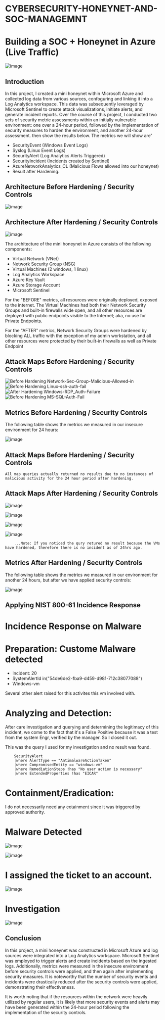 # CYBERSECURITY-HONEYNET-AND-SOC-MANAGEMNT
# Building a SOC + Honeynet in Azure (Live Traffic)
![image](https://github.com/MamusIbebe/MS-AZURE-HONEYNET-SOC-MANAGEMNT/assets/149246488/70b51ae1-ed8f-40dc-b2f2-a2bbf7bcaa83)


## Introduction

In this project, I created a mini honeynet within Microsoft Azure and collected log data from various sources, confoguring and linking it into a Log Analytics workspace. This data was subsequently leveraged by Microsoft Sentinel to create attack visualizations, initiate alerts, and generate incident reports. Over the course of this project, I conducted two sets of security metric assessments within an initially vulnerable environment: one over a 24-hour period, followed by the implementation of security measures to harden the environment, and another 24-hour assessment. then show the results below. The metrics we will show are"


- SecurityEvent (Windows Event Logs)
- Syslog (Linux Event Logs)
- SecurityAlert (Log Analytics Alerts Triggered)
- SecurityIncident (Incidents created by Sentinel)
- AzureNetworkAnalytics_CL (Malicious Flows allowed into our honeynet)
- Result after Hardening.

## Architecture Before Hardening / Security Controls
![image](https://github.com/MamusIbebe/MS-AZURE-HONEYNET-SOC-MANAGEMNT/assets/149246488/e81c6c0c-2417-4f98-94be-0ea21390ab0c)



## Architecture After Hardening / Security Controls
![image](https://github.com/MamusIbebe/MS-AZURE-HONEYNET-SOC-MANAGEMNT/assets/149246488/24d5cd92-3e9b-43a5-bc9c-4b44a7ff72ee)


The architecture of the mini honeynet in Azure consists of the following components:

- Virtual Network (VNet)
- Network Security Group (NSG)
- Virtual Machines (2 windows, 1 linux)
- Log Analytics Workspace
- Azure Key Vault
- Azure Storage Account
- Microsoft Sentinel

For the "BEFORE" metrics, all resources were originally deployed, exposed to the internet. The Virtual Machines had both their Network Security Groups and built-in firewalls wide open, and all other resources are deployed with public endpoints visible to the Internet; aka, no use for Private Endpoints.

For the "AFTER" metrics, Network Security Groups were hardened by blocking ALL traffic with the exception of my admin workstation, and all other resources were protected by their built-in firewalls as well as Private Endpoint

## Attack Maps Before Hardening / Security Controls
![Before Hardening Network-Sec-Group-Malicious-Allowed-in](https://github.com/MamusIbebe/MS-AZURE-HONEYNET-SOC-MANAGEMNT/assets/149246488/94d2b52a-49df-4c4d-929d-6e6afcc0824e)<br>
![Before Hardening Linux-ssh-auth-fail](https://github.com/MamusIbebe/MS-AZURE-HONEYNET-SOC-MANAGEMNT/assets/149246488/4066c2f1-428f-4344-9b88-bd76601b83e1)<br>
![After Hardening Windows-RDP_Auth-Failure](https://github.com/MamusIbebe/MS-AZURE-HONEYNET-SOC-MANAGEMNT/assets/149246488/8a8caf98-8609-4843-bc98-146e4164c6bc)<br>
![Before Hardening MS-SQL-Auth-Fail](https://github.com/MamusIbebe/MS-AZURE-HONEYNET-SOC-MANAGEMNT/assets/149246488/baf05324-28bf-4425-8c66-6187f38e7096)<br>


## Metrics Before Hardening / Security Controls

The following table shows the metrics we measured in our insecure environment for 24 hours:


![image](https://github.com/MamusIbebe/MS-AZURE-HONEYNET-SOC-MANAGEMNT/assets/149246488/dc40147a-2772-431d-a647-490d9f21ac5f)



	

## Attack Maps Before Hardening / Security Controls

```All map queries actually returned no results due to no instances of malicious activity for the 24 hour period after hardening.```

## Attack Maps After Hardening / Security Controls

![image](https://github.com/MamusIbebe/MS-AZURE-HONEYNET-SOC-MANAGEMNT/assets/149246488/cd25ab5f-55e8-4ec9-95af-432a973d7b1a)

![image](https://github.com/MamusIbebe/MS-AZURE-HONEYNET-SOC-MANAGEMNT/assets/149246488/70ada3b1-d193-4e75-957d-51350739dad0)

![image](https://github.com/MamusIbebe/MS-AZURE-HONEYNET-SOC-MANAGEMNT/assets/149246488/0eb64ccf-9dcb-4eb6-bb7b-55e9aa83ea66)

![image](https://github.com/MamusIbebe/MS-AZURE-HONEYNET-SOC-MANAGEMNT/assets/149246488/d8e95d67-5676-4342-9dfe-5dfda1c63681)

		...Note: If you noticed the qury retured no result because the VMs have hardened, therefore there is no incident as of 24hrs ago.

## Metrics After Hardening / Security Controls

The following table shows the metrics we measured in our environment for another 24 hours, but after we have applied security controls:

![image](https://github.com/MamusIbebe/MS-AZURE-HONEYNET-SOC-MANAGEMNT/assets/149246488/0ff5a054-8724-4d59-b794-b32fa6108ab4)

## Applying NIST 800-61  Incidence Response

# Incidence Response on Malware

# Preparation: Custome Malware detected
- Incident: 20
- SystemAlertId in("54de6de2-fba9-d459-d981-712c38077088")
- Windows-vm
  
Several other alert raised for this activites this vm involved with.

# Analyzing and Detection: 
After care investigation and querying and determining the legitimacy of this incident, we come to the fact that it's a False Positive because it was a test from the system Engr, verified by the manager. So I closed it out.
 
This was the query I used for my investigation and no result was found.

 		SecurityAlert
		|where AlertType == "AntimalwareActionTaken"
		|where CompromisedEntity == "windows-vm"
		|where RemediationSteps !has "No user action is necessary"
		|where ExtendedProperties !has "EICAR"

# Containment/Eradication: 
I do not necessarily need any cotainment since it was triggered by approved authority. 

# Malware Detected
![image](https://github.com/MamusIbebe/MS-AZURE-HONEYNET-SOC-MANAGEMNT/assets/149246488/d413f8bd-2ca1-4265-905e-ae8c57025e9c)

![image](https://github.com/MamusIbebe/MS-AZURE-HONEYNET-SOC-MANAGEMNT/assets/149246488/b3b19668-24d3-4cfc-8169-8f1d3efa58d6)

# I assigned the ticket to an account.

![image](https://github.com/MamusIbebe/MS-AZURE-HONEYNET-SOC-MANAGEMNT/assets/149246488/c597f788-dc7d-4661-9d78-5bba2b45850c)
# Investigation 
![image](https://github.com/MamusIbebe/MS-AZURE-HONEYNET-SOC-MANAGEMNT/assets/149246488/dce4455d-8d87-4ffd-9d5a-11be70a63306)





## Conclusion

In this project, a mini honeynet was constructed in Microsoft Azure and log sources were integrated into a Log Analytics workspace. Microsoft Sentinel was employed to trigger alerts and create incidents based on the ingested logs. Additionally, metrics were measured in the insecure environment before security controls were applied, and then again after implementing security measures. It is noteworthy that the number of security events and incidents were drastically reduced after the security controls were applied, demonstrating their effectiveness.

It is worth noting that if the resources within the network were heavily utilized by regular users, it is likely that more security events and alerts may have been generated within the 24-hour period following the implementation of the security controls.
